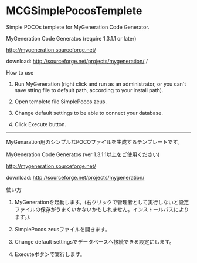 MCGSimplePocosTemplete
======================

Simple POCOs templete for MyGeneration Code Generator.

MyGeneration Code Generatos (require 1.3.1.1 or later)

http://mygeneration.sourceforge.net/

download: http://sourceforge.net/projects/mygeneration/
/

How to use

1. Run MyGeneration (right click and run as an administrator, or you can't save stting file to default path, according to your install path).

2. Open templete file SimplePocos.zeus.

3. Change default settings to be able to connect your database.

4. Click Execute button.

-----

MyGenaration用のシンプルなPOCOファイルを生成するテンプレートです。

MyGeneration Code Generatos (ver 1.3.1.1以上をご使用ください)

http://mygeneration.sourceforge.net/

download: http://sourceforge.net/projects/mygeneration/


使い方

1. MyGenerationを起動します。(右クリックで管理者として実行しないと設定ファイルの保存がうまくいかないかもしれません。インストールパスによります。).

2. SimplePocos.zeusファイルを開きます。

3. Change default settingsでデータベースへ接続できる設定にします。

4. Executeボタンで実行します。
